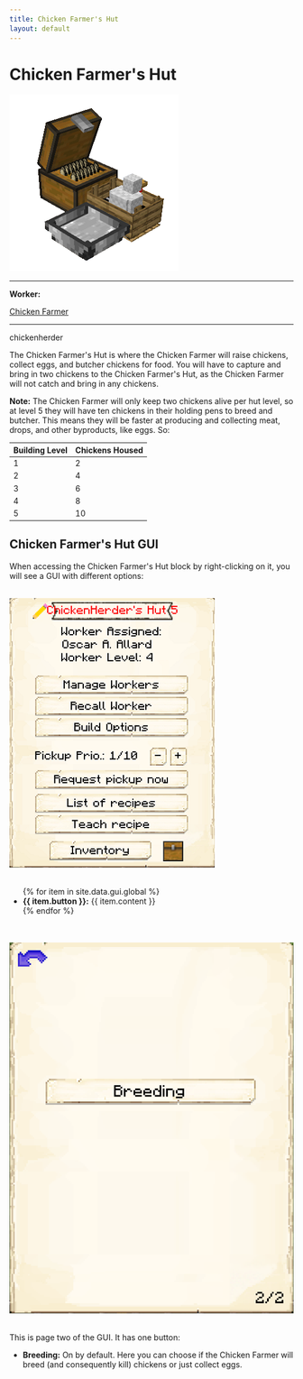 ```yaml
---
title: Chicken Farmer's Hut
layout: default
---
```

# Chicken Farmer's Hut

<div class="infobox box text-center">
    <img src="../../assets/images/buildings/chickenherder.png" alt="Chicken Farmer's Hut" />
    <hr />
    <div class="row section-text text-left">
        <div class="col">
        <p><strong>Worker:</strong></p>
        </div>
        <div class="col">
        <p><a href="../workers/chickenfarmer">Chicken Farmer</a></p>
        </div>
    </div>
    <hr />
    <recipe>chickenherder</recipe>
</div>

 The Chicken Farmer's Hut is where the Chicken Farmer will raise chickens, collect eggs, and butcher chickens for food. You will have to capture and bring in two chickens to the Chicken Farmer's Hut, as the Chicken Farmer will not catch and bring in any chickens.

**Note:** The Chicken Farmer will only keep two chickens alive per hut level, so at level 5 they will have ten chickens in their holding pens to breed and butcher. This means they will be faster at producing and collecting meat, drops, and other byproducts, like eggs. So:


| Building Level | Chickens Housed |
| ----- | ----- |
| 1 | 2 |
| 2 | 4 |
| 3 | 6 |
| 4 | 8 |
| 5 | 10 |  


## Chicken Farmer's Hut GUI

When accessing the Chicken Farmer's Hut block by right-clicking on it, you will see a GUI with different options:

<br>
<div class="row">
  <div class="col-sm-12 col-md">
    <img src="../../assets/images/gui/chickenherdergui.png" class="img-fluid mx-auto" alt="Chicken Farmer's Hut GUI">
  </div>
  <div class="col-sm-12 col-md">
    <br>
    <ul>
      {% for item in site.data.gui.global %}
        <li><strong>{{ item.button }}:</strong> {{ item.content }}</li>
      {% endfor %}
    </ul>
  </div>
</div>  
  <br>

<br>
<div class="row">
  <div class="col-sm-12 col-md">
    <img src="../../assets/images/gui/chickenherdergui2.png" class="img-fluid mx-auto" alt="Chicken Farmer's Hut GUI 2">
  </div>
  <div class="col-sm-12 col-md">
    <br>
    <p>This is page two of the GUI. It has one button:</p>
    <ul>
        <li><b>Breeding:</b> On by default. Here you can choose if the Chicken Farmer will breed (and consequently kill) chickens or just collect eggs.</li>
    </ul>
  </div>
</div>  
  
  <br>
